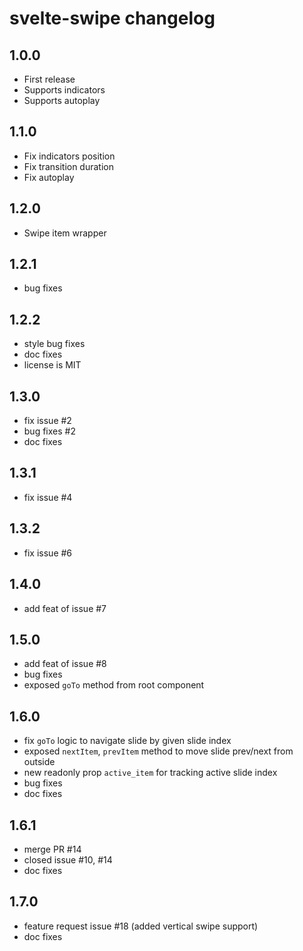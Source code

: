 # svelte-swipe changelog

## 1.0.0

* First release
* Supports indicators
* Supports autoplay

## 1.1.0

* Fix indicators position
* Fix transition duration
* Fix autoplay

## 1.2.0

* Swipe item wrapper

## 1.2.1

* bug fixes

## 1.2.2

* style bug fixes
* doc fixes
* license is MIT

## 1.3.0

* fix issue #2
* bug fixes #2
* doc fixes

## 1.3.1

* fix issue #4

## 1.3.2

* fix issue #6

## 1.4.0

* add feat of issue #7

## 1.5.0

* add feat of issue #8
* bug fixes
* exposed `goTo` method from root component

## 1.6.0

* fix `goTo` logic to navigate slide by given slide index
* exposed `nextItem`, `prevItem` method to move slide prev/next from outside
* new readonly prop `active_item` for tracking active slide index
* bug fixes
* doc fixes

## 1.6.1

* merge PR #14
* closed issue #10, #14
* doc fixes

## 1.7.0

* feature request issue #18 (added vertical swipe support)
* doc fixes
